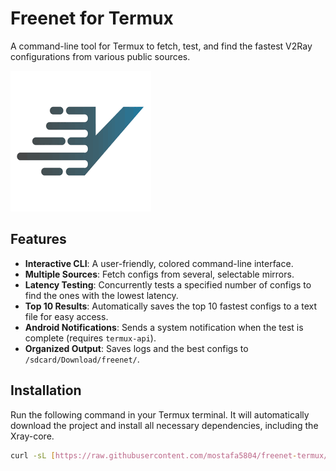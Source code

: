 # Freenet for Termux

A command-line tool for Termux to fetch, test, and find the fastest V2Ray configurations from various public sources.

![Screenshot](https://raw.githubusercontent.com/mostafa5804/freenet-termux/main/freenet.jpg)

## Features

-   **Interactive CLI**: A user-friendly, colored command-line interface.
-   **Multiple Sources**: Fetch configs from several, selectable mirrors.
-   **Latency Testing**: Concurrently tests a specified number of configs to find the ones with the lowest latency.
-   **Top 10 Results**: Automatically saves the top 10 fastest configs to a text file for easy access.
-   **Android Notifications**: Sends a system notification when the test is complete (requires `termux-api`).
-   **Organized Output**: Saves logs and the best configs to `/sdcard/Download/freenet/`.

## Installation

Run the following command in your Termux terminal. It will automatically download the project and install all necessary dependencies, including the Xray-core.

```bash
curl -sL [https://raw.githubusercontent.com/mostafa5804/freenet-termux/main/install.sh](https://raw.githubusercontent.com/mostafa5804/freenet-termux/main/install.sh) | bash
